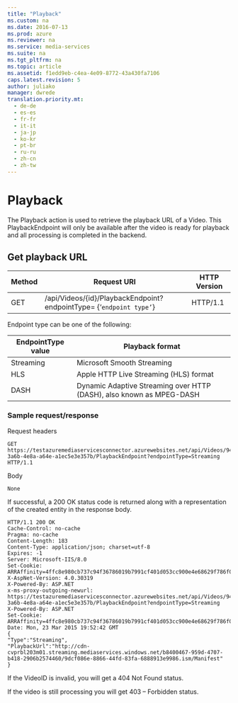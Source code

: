```yaml
---
title: "Playback"
ms.custom: na
ms.date: 2016-07-13
ms.prod: azure
ms.reviewer: na
ms.service: media-services
ms.suite: na
ms.tgt_pltfrm: na
ms.topic: article
ms.assetid: f1edd9eb-c4ea-4e09-8772-43a430fa7106
caps.latest.revision: 5
author: juliako
manager: dwrede
translation.priority.mt: 
  - de-de
  - es-es
  - fr-fr
  - it-it
  - ja-jp
  - ko-kr
  - pt-br
  - ru-ru
  - zh-cn
  - zh-tw
---
```

# Playback
The Playback action is used to retrieve the playback URL of a Video. This PlaybackEndpoint will only be available after the video is ready for playback and all processing is completed in the backend.  
  
## Get playback URL  
  
|Method|Request URI|HTTP Version|  
|------------|-----------------|------------------|  
|GET|/api/Videos/{id}/PlaybackEndpoint?endpointType= {‘`endpoint type’`}|HTTP/1.1|  
  
 Endpoint type can be one of the following:  
  
|EndpointType value|Playback format|  
|------------------------|---------------------|  
|Streaming|Microsoft Smooth Streaming|  
|HLS|Apple HTTP Live Streaming (HLS) format|  
|DASH|Dynamic Adaptive Streaming over HTTP (DASH), also known as MPEG-DASH|  
  
### Sample request/response  
 Request headers  
  
```  
GET https://testazuremediaservicesconnector.azurewebsites.net/api/Videos/9457d368-3a6b-4e8a-a64e-a1ec5e3e357b/PlaybackEndpoint?endpointType=Streaming HTTP/1.1  
```  
  
 Body  
  
```  
None  
```  
  
 If successful, a 200 OK status code is returned along with a representation of the created entity in the response body.  
  
```  
HTTP/1.1 200 OK   
Cache-Control: no-cache   
Pragma: no-cache   
Content-Length: 183   
Content-Type: application/json; charset=utf-8   
Expires: -1   
Server: Microsoft-IIS/8.0   
Set-Cookie: ARRAffinity=4ffc8e980cb737c94f36786019b7991cf401d053cc900e4e68629f786f0d288b;Path=/;Domain=ctest2gateway.azurewebsites.net   
X-AspNet-Version: 4.0.30319   
X-Powered-By: ASP.NET   
x-ms-proxy-outgoing-newurl: https://testazuremediaservicesconnector.azurewebsites.net/api/Videos/9457d368-3a6b-4e8a-a64e-a1ec5e3e357b/PlaybackEndpoint?endpointType=Streaming   
X-Powered-By: ASP.NET   
Set-Cookie: ARRAffinity=4ffc8e980cb737c94f36786019b7991cf401d053cc900e4e68629f786f0d288b;Path=/;Domain=ctest2gateway.azurewebsites.net   
Date: Mon, 23 Mar 2015 19:52:42 GMT   
{   
"Type":"Streaming",   
"PlaybackUrl":"http://cdn-cvprbl203m01.streaming.mediaservices.windows.net/b8400467-959d-4707-b418-2906b2574460/9dcf086e-8866-44fd-83fa-6888913e9986.ism/Manifest"   
}  
```  
  
 If the VideoID is invalid, you will get a 404 Not Found status.  
  
 If the video is still processing you will get 403 – Forbidden status.